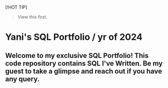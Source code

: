 [!HOT TIP]
> View this first.
>

# Yani's SQL Portfolio / yr of 2024

## Welcome to my exclusive SQL Portfolio! This code repository contains SQL I've Written. Be my guest to take a glimpse and reach out if you have any query.
